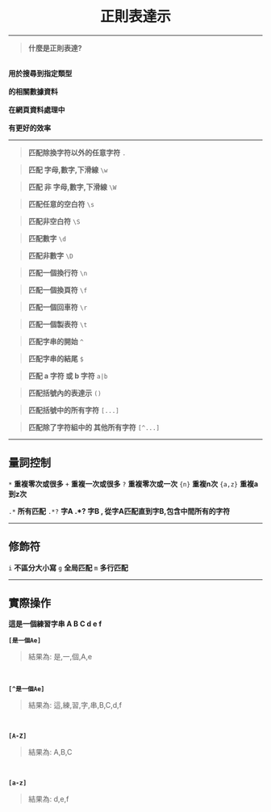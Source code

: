 <div align="center">

# 正則表達示

</div>
<hr>

> **什麼是正則表達?**

<pre><b>
用於搜尋到指定類型

的相關數據資料

在網頁資料處理中

有更好的效率
</b></pre>

<hr>

>**匹配除換字符以外的任意字符**
`.`

>**匹配 字母,數字,下滑線**
`\w`

>**匹配 非 字母,數字,下滑線**
`\W`

>**匹配任意的空白符**
`\s`

>**匹配非空白符**
`\S`

>**匹配數字**
`\d`

>**匹配非數字**
`\D`

>**匹配一個換行符**
`\n`

>**匹配一個換頁符**
`\f`

>**匹配一個回車符**
`\r`

>**匹配一個製表符**
`\t`

>**匹配字串的開始**
`^`

>**匹配字串的結尾**
`$`

>**匹配 a 字符 或 b 字符**
`a|b`

>**匹配括號內的表達示**
`()`

>**匹配括號中的所有字符**
`[...]`

>**匹配除了字符組中的 其他所有字符**
`[^...]`

---

## 量詞控制

`*`     **重複零次或很多**
`+`     **重複一次或很多**
`?`     **重複零次或一次**
`{n}`   **重複n次**
`{a,z}` **重複a到z次**

`.*`    **所有匹配**
`.*?`   **字A .*? 字B , 從字A匹配直到字B,包含中間所有的字符**

---

## 修飾符

`i` **不區分大小寫**
`g` **全局匹配**
`m` **多行匹配**

---

## 實際操作

**這是一個練習字串 A B C d e f**

**`[是一個Ae]`**
>結果為: 是,一,個,A,e

<br>

**`[^是一個Ae]`**
>結果為: 這,練,習,字,串,B,C,d,f

<br>

**`[A-Z]`**
>結果為: A,B,C

<br>

**`[a-z]`**
>結果為: d,e,f

